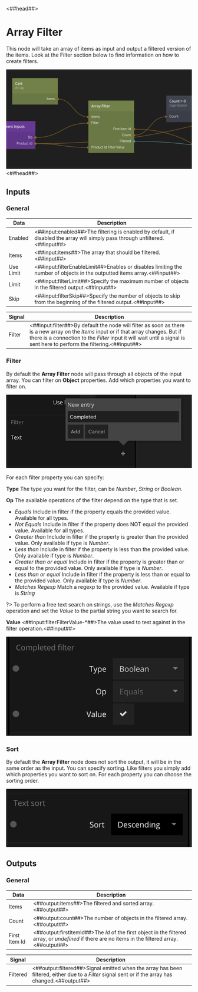 <##head##>

# Array Filter

This node will take an array of items as input and output a filtered version of the items. Look at the Filter section below to find information on how to create filters.

![](array-filter.png ':class=img-size-l')
<##head##>

## Inputs

### General

| Data                                    | Description                                                                                                                   |
| --------------------------------------- | ----------------------------------------------------------------------------------------------------------------------------- |
| <span class="ndl-data">Enabled</span>   | <##input:enabled##>The filtering is enabled by default, if disabled the array will simply pass through unfiltered.<##input##> |
| <span class="ndl-data">Items</span>     | <##input:items##>The array that should be filtered.<##input##>                                                                |
| <span class="ndl-data">Use Limit</span> | <##input:filterEnableLimit##>Enables or disables limiting the number of objects in the outputted items array.<##input##>      |
| <span class="ndl-data">Limit</span>     | <##input:filterLimit##>Specify the maximum number of objects in the filtered output.<##input##>                               |
| <span class="ndl-data">Skip</span>      | <##input:filterSkip##>Specify the number of objects to skip from the beginning of the filtered output.<##input##>             |

| Signal                                 | Description                                                                                                                                                                                                                                                       |
| -------------------------------------- | ----------------------------------------------------------------------------------------------------------------------------------------------------------------------------------------------------------------------------------------------------------------- |
| <span class="ndl-signal">Filter</span> | <##input:filter##>By default the node will filter as soon as there is a new array on the _Items_ input or if that array changes. But if there is a connection to the _Filter_ input it will wait until a signal is sent here to perform the filtering.<##input##> |

### Filter

By default the **Array Filter** node will pass through all objects of the input array. You can filter on **Object** properties. Add which properties you want to filter on.

<div class="ndl-image-with-background">

![](collection-filter.png)

</div>

For each filter property you can specify:

**Type**
The type you want for the filter, can be _Number_, _String_ or _Boolean_.

**Op**
The available operations of the filter depend on the type that is set.

-   _Equals_ Include in filter if the property equals the provided value. Available for all types.
-   _Not Equals_ Include in filter if the property does NOT equal the provided value. Available for all types.
-   _Greater than_ Include in filter if the property is greater than the provided value. Only available if type is _Number_.
-   _Less than_ Include in filter if the property is less than the provided value. Only available if type is _Number_.
-   _Greater than or equal_ Include in filter if the property is greater than or equal to the provided value. Only available if type is _Number_.
-   _Less than or equal_ Include in filter if the property is less than or equal to the provided value. Only available if type is _Number_.
-   _Matches Regexp_ Match a regexp to the provided value. Available if type is _String_

?> To perform a free text search on strings, use the _Matches Regexp_ operation and set the _Value_ to the partial string you want to search for.

**Value**
<##input:filterFilterValue-\*##>The value used to test against in the filter operation.<##input##>

<div class="ndl-image-with-background">

![](collection-filter-2.png)

</div>

### Sort

By default the **Array Filter** node does not sort the output, it will be in the same order as the input. You can specify sorting. Like filters you simply add which properties you want to sort on.
For each property you can choose the sorting order.

<div class="ndl-image-with-background">

![](collection-sort.png)

</div>

## Outputs

### General

| Data                                        | Description                                                                                                                                         |
| ------------------------------------------- | --------------------------------------------------------------------------------------------------------------------------------------------------- |
| <span class="ndl-data">Items</span>         | <##output:items##>The filtered and sorted array.<##output##>                                                                                        |
| <span class="ndl-data">Count</span>         | <##output:count##>The number of objects in the filtered array.<##output##>                                                                          |
| <span class="ndl-data">First Item Id</span> | <##output:firstItemId##>The _Id_ of the first object in the filtered array, or _undefined_ if there are no items in the filtered array.<##output##> |

| Signal                                   | Description                                                                                                                                         |
| ---------------------------------------- | --------------------------------------------------------------------------------------------------------------------------------------------------- |
| <span class="ndl-signal">Filtered</span> | <##output:filtered##>Signal emitted when the array has been filtered, either due to a _Filter_ signal sent or if the array has changed.<##output##> |
